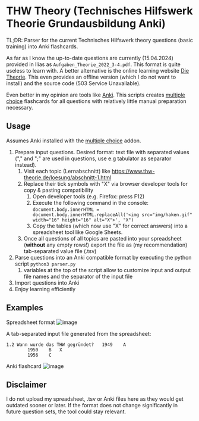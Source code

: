 # THW Theory (Technisches Hilfswerk Theorie Grundausbildung Anki)
TL;DR: Parser for the current Technisches Hilfswerk theory questions (basic training) into Anki flashcards.

As far as I know the up-to-date questions are currently (15.04.2024) provided in Ilias as `Aufgaben_Theorie_2022_3-4.pdf`.
This format is quite useless to learn with. 
A better alternative is the online learning website [Die Theorie](https://www.thw-theorie.de).
This even provides an offline version (which I do not want to install) and the source code (503 Service Unavailable).

Even better in my opinion are tools like [Anki](https://github.com/ankitects/anki).
This scripts creates [multiple choice](https://ankiweb.net/shared/info/1566095810) flashcards for all questions with relatively little manual preparation necessary.

## Usage
Assumes Anki installed with the [multiple choice](https://ankiweb.net/shared/info/1566095810) addon. 

1. Prepare input questions. Desired format: text file with separated values ("," and ";" are used in questions, use e.g tabulator as separator instead). 
   1. Visit each topic (Lernabschnitt) like https://www.thw-theorie.de/loesung/abschnitt-1.html
   2. Replace their tick symbols with "X" via browser developer tools for copy & pasting compatibility
      1. Open developer tools (e.g. Firefox: press F12)
      2. Execute the following command in the console: `document.body.innerHTML = document.body.innerHTML.replaceAll('<img src="img/haken.gif" width="16" height="16" alt="X">', "X")`
      3. Copy the tables (which now use "X" for correct answers) into a spreadsheet tool like Google Sheets.
   3. Once all questions of all topics are pasted into your spreadsheet (**without** any empty rows!) export the file as (my recommendation) tab-separated value file (.tsv)
2. Parse questions into an Anki compatible format by executing the python script `python3 parser.py`
   1. variables at the top of the script allow to customize input and output file names and the separator of the input file
3. Import questions into Anki
4. Enjoy learning efficiently

## Examples
Spreadsheet format
![image](https://github.com/Nesuma/thw_theory/assets/33174209/4f8884e8-04c4-40c2-b601-466de62123ef)

A tab-separated input file generated from the spreadsheet:
```
1.2	Wann wurde das THW gegründet?	1949	A	
		1950	B	X
		1956	C
```

Anki flashcard
![image](https://github.com/Nesuma/thw_theory/assets/33174209/7af3eb68-0c49-4476-87f8-71fd9b458035)

## Disclaimer
I do not upload my spreadsheet, .tsv or Anki files here as they would get outdated sooner or later. 
If the format does not change significantly in future question sets, the tool could stay relevant.
